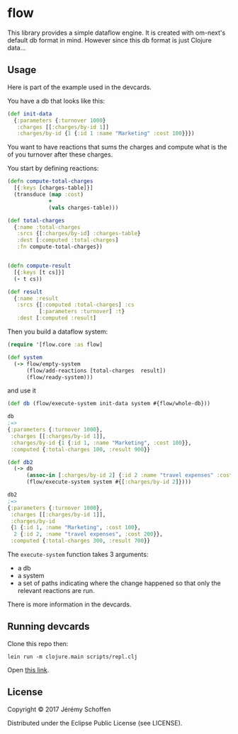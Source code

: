 # flow

This library provides a simple dataflow engine. It is created with
om-next's default db format in mind. However since this db format is
just Clojure data...


## Usage
Here is part of the example used in the devcards.

You have a db that looks like this:
```clojure
(def init-data
  {:parameters {:turnover 1000}
   :charges [[:charges/by-id 1]]
   :charges/by-id {1 {:id 1 :name "Marketing" :cost 100}}})
```

You want to have reactions that sums the charges and compute what is the of you turnover
after these charges.

You start by defining reactions:

```clojure
(defn compute-total-charges
  [{:keys [charges-table]}]
  (transduce (map :cost)
             +
             (vals charges-table)))

(def total-charges
  {:name :total-charges
   :srcs {[:charges/by-id] :charges-table}
   :dest [:computed :total-charges]
   :fn compute-total-charges})


(defn compute-result
  [{:keys [t cs]}]
  (- t cs))

(def result
  {:name :result
   :srcs {[:computed :total-charges] :cs
          [:parameters :turnover] :t}
   :dest [:computed :result]
```

Then you build a dataflow system:

```clojure
(require '[flow.core :as flow]

(def system
  (-> flow/empty-system
      (flow/add-reactions [total-charges  result])
      (flow/ready-system)))
```

and use it

```clojure
(def db (flow/execute-system init-data system #{flow/whole-db}))

db
;=>
{:parameters {:turnover 1000},
 :charges [[:charges/by-id 1]],
 :charges/by-id {1 {:id 1, :name "Marketing", :cost 100}},
 :computed {:total-charges 100, :result 900}}

(def db2
  (-> db
      (assoc-in [:charges/by-id 2] {:id 2 :name "travel expenses" :cost 200})
      (flow/execute-system system #{[:charges/by-id 2]})))

db2
;=>
{:parameters {:turnover 1000},
 :charges [[:charges/by-id 1]],
 :charges/by-id
 {1 {:id 1, :name "Marketing", :cost 100},
  2 {:id 2, :name "travel expenses", :cost 200}},
 :computed {:total-charges 300, :result 700}}
```


The `execute-system` function takes 3 arguments:
- a db
- a system
- a set of paths indicating where the change happened so that only
the relevant reactions are run.

There is more information in the devcards.

## Running devcards
Clone this repo then:

```
lein run -m clojure.main scripts/repl.clj
```

Open [this link](http://localhost:3449/devcards.html).


## License

Copyright © 2017 Jérémy Schoffen

Distributed under the Eclipse Public License (see LICENSE).
